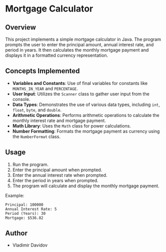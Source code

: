 # Mortgage Calculator

## Overview

This project implements a simple mortgage calculator in Java. The program prompts the user to enter the principal amount, annual interest rate, and period in years. It then calculates the monthly mortgage payment and displays it in a formatted currency representation.

## Concepts Implemented

- **Variables and Constants**: Use of final variables for constants like `MONTHS_IN_YEAR` and `PERCENTAGE`.
- **User Input**: Utilizes the `Scanner` class to gather user input from the console.
- **Data Types**: Demonstrates the use of various data types, including `int`, `float`, `byte`, and `double`.
- **Arithmetic Operations**: Performs arithmetic operations to calculate the monthly interest rate and mortgage payment.
- **Math Library**: Uses the `Math` class for power calculations.
- **Number Formatting**: Formats the mortgage payment as currency using the `NumberFormat` class.

## Usage

1. Run the program.
2. Enter the principal amount when prompted.
3. Enter the annual interest rate when prompted.
4. Enter the period in years when prompted.
5. The program will calculate and display the monthly mortgage payment.

Example:
```
Principal: 100000
Annual Interest Rate: 5
Period (Years): 30
Mortgage: $536.82
```

## Author
- Vladimir Davidov
